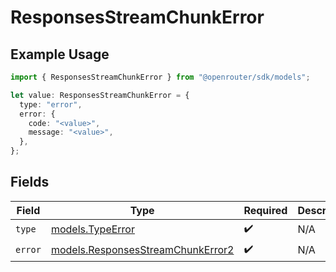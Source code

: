 # ResponsesStreamChunkError

## Example Usage

```typescript
import { ResponsesStreamChunkError } from "@openrouter/sdk/models";

let value: ResponsesStreamChunkError = {
  type: "error",
  error: {
    code: "<value>",
    message: "<value>",
  },
};
```

## Fields

| Field                                                                        | Type                                                                         | Required                                                                     | Description                                                                  |
| ---------------------------------------------------------------------------- | ---------------------------------------------------------------------------- | ---------------------------------------------------------------------------- | ---------------------------------------------------------------------------- |
| `type`                                                                       | [models.TypeError](../models/typeerror.md)                                   | :heavy_check_mark:                                                           | N/A                                                                          |
| `error`                                                                      | [models.ResponsesStreamChunkError2](../models/responsesstreamchunkerror2.md) | :heavy_check_mark:                                                           | N/A                                                                          |